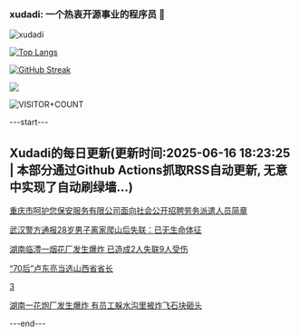 ### xudadi: 一个热衷开源事业的程序员 👋

![xudadi](https://github-readme-stats-git-masterorgs-github-readme-stats-team.vercel.app/api?username=xudadi)

[![Top Langs](https://github-readme-stats.vercel.app/api/top-langs/?username=xudadi)](https://github.com/anuraghazra/github-readme-stats)

[![GitHub Streak](https://streak-stats.demolab.com?user=xudadi&locale=zh_Hans)](https://git.io/streak-stats)

![](https://raw.githubusercontent.com/xudadi/xudadi/main/assets/github-contribution-grid-snake.svg)

![VISITOR+COUNT](https://komarev.com/ghpvc/?username=xudadi&label=VISITOR+COUNT)


---start---

## Xudadi的每日更新(更新时间:2025-06-16 18:23:25 | 本部分通过Github Actions抓取RSS自动更新, 无意中实现了自动刷绿墙...)

[重庆市呵护您保安服务有限公司面向社会公开招聘劳务派遣人员简章](https://www.gongkaoleida.com/article/2453229)

[武汉警方通报28岁男子离家爬山后失联：已无生命体征](https://m.163.com/news/article/K268Q7F80001899O.html)

[湖南临澧一烟花厂发生爆炸 已造成2人失联9人受伤](https://m.163.com/news/article/K266LTLD0001899O.html)

[“70后”卢东亮当选山西省省长](https://m.163.com/news/article/K264DBE10001899N.html)

[3](https://m.163.com/touch/news/sub/domestic)

[湖南一花炮厂发生爆炸 有员工躲水沟里被炸飞石块砸头](https://m.163.com/news/article/K26498GQ0001899O.html)

---end---
